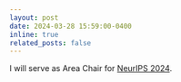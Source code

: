 ```yaml
---
layout: post
date: 2024-03-28 15:59:00-0400
inline: true
related_posts: false
---
```


I will serve as Area Chair for <a href="https://neurips.cc">NeurIPS 2024</a>.
